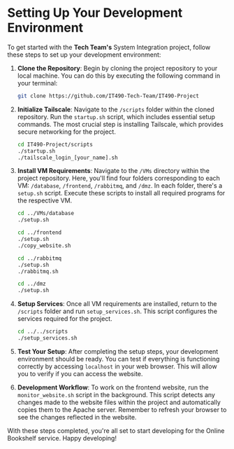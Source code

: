 # Setting Up Your Development Environment

To get started with the **Tech Team's** System Integration project, follow these steps to set up your development environment:

1. **Clone the Repository**: Begin by cloning the project repository to your local machine. You can do this by executing the following command in your terminal:
    ```bash
    git clone https://github.com/IT490-Tech-Team/IT490-Project
    ```

2. **Initialize Tailscale**: Navigate to the `/scripts` folder within the cloned repository. Run the `startup.sh` script, which includes essential setup commands. The most crucial step is installing Tailscale, which provides secure networking for the project.
    ```bash
    cd IT490-Project/scripts
    ./startup.sh
    ./tailscale_login_[your_name].sh
    ```

3. **Install VM Requirements**: Navigate to the `/VMs` directory within the project repository. Here, you'll find four folders corresponding to each VM: `/database`, `/frontend`, `/rabbitmq`, and `/dmz`. In each folder, there's a `setup.sh` script. Execute these scripts to install all required programs for the respective VM.
    ```bash
    cd ../VMs/database
    ./setup.sh
    
    cd ../frontend
    ./setup.sh
    ./copy_website.sh
    
    cd ../rabbitmq
    ./setup.sh
    ./rabbitmq.sh
    
    cd ../dmz
    ./setup.sh
    ```

4. **Setup Services**: Once all VM requirements are installed, return to the `/scripts` folder and run `setup_services.sh`. This script configures the services required for the project.
    ```bash
    cd ../../scripts
    ./setup_services.sh
    ```

5. **Test Your Setup**: After completing the setup steps, your development environment should be ready. You can test if everything is functioning correctly by accessing `localhost` in your web browser. This will allow you to verify if you can access the website.

6. **Development Workflow**: To work on the frontend website, run the `monitor_website.sh` script in the background. This script detects any changes made to the website files within the project and automatically copies them to the Apache server. Remember to refresh your browser to see the changes reflected in the website.

With these steps completed, you're all set to start developing for the Online Bookshelf service. Happy developing!
